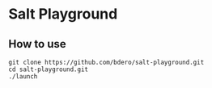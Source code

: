 # Salt Playground


## How to use

```
git clone https://github.com/bdero/salt-playground.git
cd salt-playground.git
./launch
```
